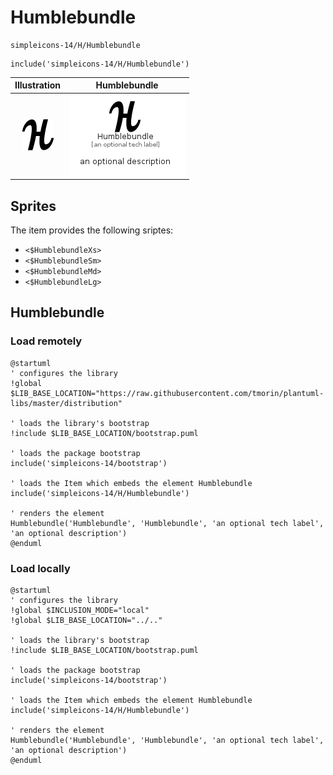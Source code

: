 # Humblebundle


```text
simpleicons-14/H/Humblebundle
```

```text
include('simpleicons-14/H/Humblebundle')
```



| Illustration | Humblebundle |
| :---: | :---: |
| ![illustration for Illustration](../../simpleicons-14/H/Humblebundle.png) | ![illustration for Humblebundle](../../simpleicons-14/H/Humblebundle.Local.png) |



## Sprites
The item provides the following sriptes:

- `<$HumblebundleXs>`
- `<$HumblebundleSm>`
- `<$HumblebundleMd>`
- `<$HumblebundleLg>`





## Humblebundle

### Load remotely
```plantuml
@startuml
' configures the library
!global $LIB_BASE_LOCATION="https://raw.githubusercontent.com/tmorin/plantuml-libs/master/distribution"

' loads the library's bootstrap
!include $LIB_BASE_LOCATION/bootstrap.puml

' loads the package bootstrap
include('simpleicons-14/bootstrap')

' loads the Item which embeds the element Humblebundle
include('simpleicons-14/H/Humblebundle')

' renders the element
Humblebundle('Humblebundle', 'Humblebundle', 'an optional tech label', 'an optional description')
@enduml
```

### Load locally
```plantuml
@startuml
' configures the library
!global $INCLUSION_MODE="local"
!global $LIB_BASE_LOCATION="../.."

' loads the library's bootstrap
!include $LIB_BASE_LOCATION/bootstrap.puml

' loads the package bootstrap
include('simpleicons-14/bootstrap')

' loads the Item which embeds the element Humblebundle
include('simpleicons-14/H/Humblebundle')

' renders the element
Humblebundle('Humblebundle', 'Humblebundle', 'an optional tech label', 'an optional description')
@enduml
```

